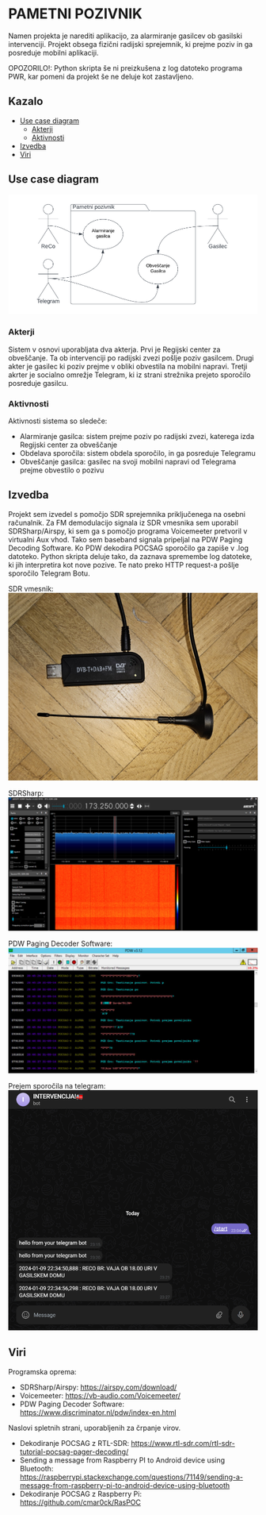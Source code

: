# PAMETNI POZIVNIK
Namen projekta je narediti aplikacijo, za alarmiranje gasilcev ob gasilski intervenciji. Projekt obsega fizični radijski sprejemnik, ki prejme poziv in ga posreduje mobilni aplikaciji. 

OPOZORILO!: Python skripta še ni preizkušena z log datoteko programa PWR, kar pomeni da projekt še ne deluje kot zastavljeno.

## Kazalo
- [Use case diagram](#uml)
    - [Akterji](#akterji)
    - [Aktivnosti](#aktivnosti)
- [Izvedba](#izvedba)
- [Viri](#viri)

## Use case diagram <a name="uml"></a>
![Usecase diagram pametnega pozivnika](Projekt\images\UseCaseDiagram.png)

### Akterji <a name="akterji"></a>
Sistem v osnovi uporabljata dva akterja. Prvi je Regijski center za obveščanje. Ta ob intervenciji po radijski zvezi pošlje poziv gasilcem. Drugi akter je gasilec ki poziv prejme v obliki obvestila na mobilni napravi. Tretji akrter je socialno omrežje Telegram, ki iz strani strežnika prejeto sporočilo posreduje gasilcu.

### Aktivnosti <a name="aktivnosti"></a>
Aktivnosti sistema so sledeče:
- Alarmiranje gasilca: sistem prejme poziv po radijski zvezi, katerega izda Regijski center za obveščanje
- Obdelava sporočila: sistem obdela sporočilo, in ga posreduje Telegramu
- Obveščanje gasilca: gasilec na svoji mobilni napravi od Telegrama prejme obvestilo o pozivu

## Izvedba <a name='izvedba'>
Projekt sem izvedel s pomočjo SDR sprejemnika priključenega na osebni računalnik. Za FM demodulacijo signala iz SDR vmesnika sem uporabil SDRSharp/Airspy, ki sem ga s pomočjo programa Voicemeeter pretvoril v virtualni Aux vhod. Tako sem baseband signala pripeljal na PDW Paging Decoding Software. Ko PDW dekodira POCSAG sporočilo ga zapiše v .log datoteko. Python skripta deluje tako, da zaznava spremembe log datoteke, ki jih interpretira kot nove pozive. Te nato preko HTTP request-a pošlje sporočilo Telegram Botu.

SDR vmesnik:
![SDR vmesnik](Projekt\images\sdr.jpg)

SDRSharp:
![SDRSharp](Projekt\images\sdrsharp.png)

PDW Paging Decoder Software:
![SDRSharp](Projekt\images\pdw.png)

Prejem sporočila na telegram:
![SDRSharp](Projekt\images\telegram.png)

## Viri <a name="viri"></a>
Programska oprema: 
- SDRSharp/Airspy: https://airspy.com/download/
- Voicemeeter: https://vb-audio.com/Voicemeeter/
- PDW Paging Decoder Software: https://www.discriminator.nl/pdw/index-en.html

Naslovi spletnih strani, uporabljenih za črpanje virov.
- Dekodiranje POCSAG z RTL-SDR: https://www.rtl-sdr.com/rtl-sdr-tutorial-pocsag-pager-decoding/
- Sending a message from Raspberry PI to Android device using Bluetooth: https://raspberrypi.stackexchange.com/questions/71149/sending-a-message-from-raspberry-pi-to-android-device-using-bluetooth
- Dekodiranje POCSAG z Raspberry Pi: https://github.com/cmar0ck/RasPOC
